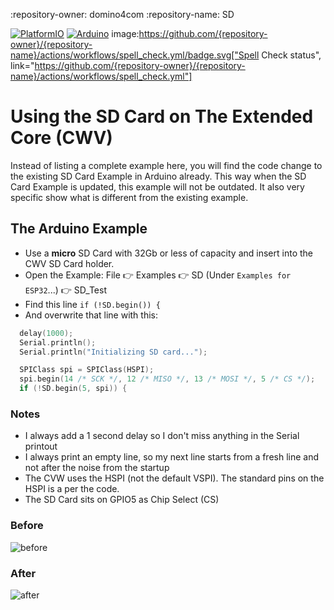 :repository-owner: domino4com
:repository-name: SD

[![PlatformIO](https://github.com/domino4com/SD/actions/workflows/platformio.yml/badge.svg)](https://github.com/domino4com/SD/actions/workflows/platformio.yml)
[![Arduino](https://github.com/domino4com/SD/actions/workflows/arduino.yml/badge.svg)](https://github.com/domino4com/SD/actions/workflows/arduino.yml)
image:https://github.com/{repository-owner}/{repository-name}/actions/workflows/spell_check.yml/badge.svg["Spell Check status", link="https://github.com/{repository-owner}/{repository-name}/actions/workflows/spell_check.yml"]


# Using the SD Card on The Extended Core (CWV)
Instead of listing a complete example here, you will find the code change to the existing SD Card Example in Arduino already. This way when the SD Card Example is updated, this example will not be outdated. It also very specific show what is different from the existing example.

## The Arduino Example
- Use a **micro** SD Card with 32Gb or less of capacity and insert into the CWV SD Card holder.
- Open the Example: File :point_right: Examples :point_right: SD (Under `Examples for ESP32`...) :point_right: SD_Test
- Find this line `if (!SD.begin()) {`
- And overwrite that line with this:

```C
  delay(1000);
  Serial.println();
  Serial.println("Initializing SD card...");

  SPIClass spi = SPIClass(HSPI);
  spi.begin(14 /* SCK */, 12 /* MISO */, 13 /* MOSI */, 5 /* CS */);
  if (!SD.begin(5, spi)) { 
```
### Notes
- I always add a 1 second delay so I don't miss anything in the Serial printout
- I always print an empty line, so my next line starts from a fresh line and not after the noise from the startup
- The CVW uses the HSPI (not the default VSPI). The standard pins on the HSPI is a per the code.
- The SD Card sits on GPIO5 as Chip Select (CS)

### Before
![before](assets/before.png)

### After
![after](assets/after.png)

